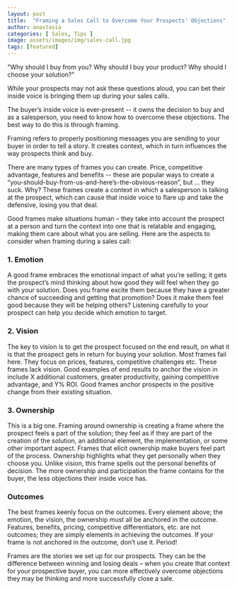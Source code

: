 ```yaml
---
layout: post
title:  "Framing a Sales Call to Overcome Your Prospects' Objections"
author: anastasia
categories: [ Sales, Tips ]
image: assets/images/img/sales-call.jpg
tags: [featured]
---
```

"Why should I buy from you? Why should I buy your product? Why should I choose your solution?"

While your prospects may not ask these questions aloud, you can bet their inside voice is bringing them up during your sales calls.

The buyer’s inside voice is ever-present -- it owns the decision to buy and as a salesperson, you need to know how to overcome these objections. The best way to do this is through framing.

Framing refers to properly positioning messages you are sending to your buyer in order to tell a story. It creates context, which in turn influences the way prospects think and buy.

There are many types of frames you can create. Price, competitive advantage, features and benefits -- these are popular ways to create a “you-should-buy-from-us-and-here’s-the-obvious-reason”, but … they suck. Why? These frames create a context in which a salesperson is talking at the prospect, which can cause that inside voice to flare up and take the defensive, losing you that deal.

Good frames make situations human – they take into account the prospect at a person and turn the context into one that is relatable and engaging, making them care about what you are selling. Here are the aspects to consider when framing during a sales call:

<h3>1. Emotion</h3>

A good frame embraces the emotional impact of what you’re selling; it gets the prospect’s mind thinking about how good they will feel when they go with your solution. Does you frame excite them because they have a greater chance of succeeding and getting that promotion? Does it make them feel good because they will be helping others? Listening carefully to your prospect can help you decide which emotion to target.

<h3>2. Vision</h3>

The key to vision is to get the prospect focused on the end result, on what it is that the prospect gets in return for buying your solution. Most frames fail here. They focus on prices, features, competitive challenges etc. These frames lack vision. Good examples of end results to anchor the vision in include X additional customers, greater productivity, gaining competitive advantage, and Y% ROI. Good frames anchor prospects in the positive change from their existing situation.

<h3>3. Ownership</h3>

This is a big one. Framing around ownership is creating a frame where the prospect feels a part of the solution; they feel as if they are part of the creation of the solution, an additional element, the implementation, or some other important aspect. Frames that elicit ownership make buyers feel part of the process. Ownership highlights what they get personally when they choose you. Unlike vision, this frame spells out the personal benefits of decision. The more ownership and participation the frame contains for the buyer, the less objections their inside voice has.

<h3>Outcomes</h3>

The best frames keenly focus on the outcomes. Every element above; the emotion, the vision, the ownership must all be anchored in the outcome. Features, benefits, pricing, competitive differentiators, etc. are not outcomes; they are simply elements in achieving the outcomes. If your frame is not anchored in the outcome, don’t use it. Period!

Frames are the stories we set up for our prospects. They can be the difference between winning and losing deals – when you create that context for your prospective buyer, you can more effectively overcome objections they may be thinking and more successfully close a sale.
